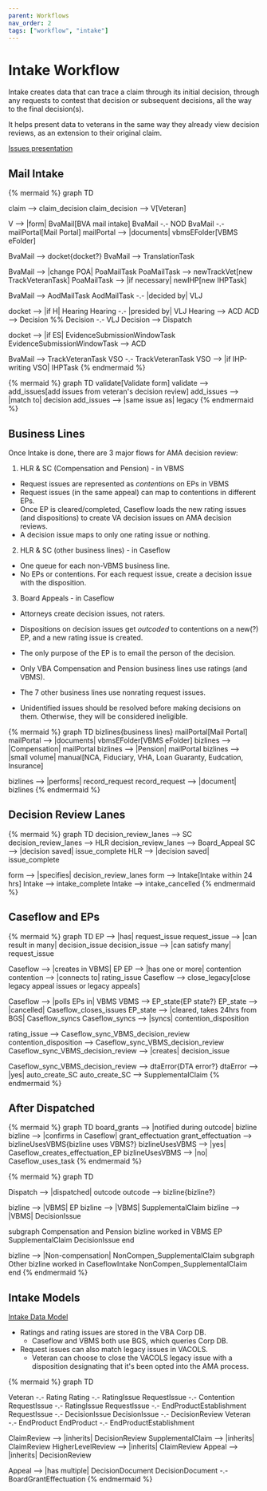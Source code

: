 ```yaml
---
parent: Workflows
nav_order: 2
tags: ["workflow", "intake"]
---
```

# Intake Workflow

Intake creates data that can trace a claim through its initial decision, through any requests to contest that decision or subsequent decisions, all the way to the final decision(s).

It helps present data to veterans in the same way they already view decision reviews, as an extension to their original claim.

[Issues presentation](https://github.com/department-of-veterans-affairs/appeals-team/blob/master/Project%20Folders/Caseflow%20Projects/Intake/AMA%20ISSUES.pdf)

## Mail Intake

{% mermaid %}
graph TD

claim --> claim_decision
claim_decision --> V[Veteran]

V --> |form| BvaMail[BVA mail intake]
BvaMail -.- NOD
BvaMail -.- mailPortal[Mail Portal]
mailPortal --> |documents| vbmsEFolder[VBMS eFolder]

BvaMail --> docket{docket?}
BvaMail --> TranslationTask

BvaMail --> |change POA| PoaMailTask
PoaMailTask --> newTrackVet[new TrackVeteranTask]
PoaMailTask --> |if necessary| newIHP[new IHPTask]

BvaMail --> AodMailTask
AodMailTask -.- |decided by| VLJ

docket --> |if H| Hearing
Hearing -.- |presided by| VLJ
Hearing --> ACD
ACD --> Decision
%% Decision -.- VLJ
Decision --> Dispatch

docket --> |if ES| EvidenceSubmissionWindowTask
EvidenceSubmissionWindowTask --> ACD

BvaMail --> TrackVeteranTask
VSO -.- TrackVeteranTask
VSO --> |if IHP-writing VSO| IHPTask
{% endmermaid %}


{% mermaid %}
graph TD
validate[Validate form]
validate --> add_issues[add issues from veteran's decision review]
add_issues --> |match to| decision
add_issues --> |same issue as| legacy
{% endmermaid %}

## Business Lines

Once Intake is done, there are 3 major flows for AMA decision review:
1. HLR & SC (Compensation and Pension) - in VBMS
  * Request issues are represented as *contentions* on EPs in VBMS
  * Request issues (in the same appeal) can map to contentions in different EPs.
  * Once EP is cleared/completed, Caseflow loads the new rating issues (and dispositions) to create VA decision issues on AMA decision reviews.
  * A decision issue maps to only one rating issue or nothing.
2. HLR & SC (other business lines) - in Caseflow
  * One queue for each non-VBMS business line.
  * No EPs or contentions. For each request issue, create a decision issue with the disposition.
3. Board Appeals - in Caseflow
  * Attorneys create decision issues, not raters.
  * Dispositions on decision issues get *outcoded* to contentions on a new(?) EP, and a new rating issue is created.
  * The only purpose of the EP is to email the person of the decision.

* Only VBA Compensation and Pension business lines use ratings (and VBMS).
* The 7 other business lines use nonrating request issues.
* Unidentified issues should be resolved before making decisions on them.
  Otherwise, they will be considered ineligible.

{% mermaid %}
graph TD
bizlines{business lines}
mailPortal[Mail Portal]
mailPortal --> |documents| vbmsEFolder[VBMS eFolder]
bizlines --> |Compensation| mailPortal
bizlines --> |Pension| mailPortal
bizlines --> |small volume| manual[NCA, Fiduciary, VHA, Loan Guaranty, Eudcation, Insurance]

bizlines --> |performs| record_request
record_request --> |document| bizlines
{% endmermaid %}

## Decision Review Lanes

{% mermaid %}
graph TD
decision_review_lanes --> SC
decision_review_lanes --> HLR
decision_review_lanes --> Board_Appeal
SC --> |decision saved| issue_complete
HLR --> |decision saved| issue_complete

form --> |specifies| decision_review_lanes
form --> Intake[Intake within 24 hrs]
Intake --> intake_complete
Intake --> intake_cancelled
{% endmermaid %}

## Caseflow and EPs

{% mermaid %}
graph TD
EP --> |has| request_issue
request_issue --> |can result in many| decision_issue
decision_issue --> |can satisfy many| request_issue

Caseflow --> |creates in VBMS| EP
EP --> |has one or more| contention
contention --> |connects to| rating_issue
Caseflow --> close_legacy[close legacy appeal issues or legacy appeals]

Caseflow --> |polls EPs in| VBMS
VBMS --> EP_state{EP state?}
EP_state --> |cancelled| Caseflow_closes_issues
EP_state --> |cleared, takes 24hrs from BGS| Caseflow_syncs
Caseflow_syncs --> |syncs| contention_disposition

rating_issue --> Caseflow_sync_VBMS_decision_review
contention_disposition --> Caseflow_sync_VBMS_decision_review
Caseflow_sync_VBMS_decision_review --> |creates| decision_issue

Caseflow_sync_VBMS_decision_review --> dtaError{DTA error?}
dtaError --> |yes| auto_create_SC
auto_create_SC --> SupplementalClaim
{% endmermaid %}

## After Dispatched

{% mermaid %}
graph TD
board_grants --> |notified during outcode| bizline
bizline --> |confirms in Caseflow| grant_effectuation
grant_effectuation --> bizlineUsesVBMS{bizline uses VBMS?}
bizlineUsesVBMS --> |yes| Caseflow_creates_effectuation_EP
bizlineUsesVBMS --> |no| Caseflow_uses_task
{% endmermaid %}

{% mermaid %}
graph TD

Dispatch --> |dispatched| outcode
outcode --> bizline{bizline?}

bizline --> |VBMS| EP
bizline --> |VBMS| SupplementalClaim
bizline --> |VBMS| DecisionIssue

subgraph Compensation and Pension bizline worked in VBMS
    EP
    SupplementalClaim
    DecisionIssue
end

bizline --> |Non-compensation| NonCompen_SupplementalClaim
subgraph Other bizline worked in CaseflowIntake
    NonCompen_SupplementalClaim
end
{% endmermaid %}

## Intake Models
[Intake Data Model](https://github.com/department-of-veterans-affairs/caseflow/wiki/Intake-Data-Model)

* Ratings and rating issues are stored in the VBA Corp DB.
  * Caseflow and VBMS both use BGS, which queries Corp DB.
* Request issues can also match legacy issues in VACOLS.
  * Veteran can choose to close the VACOLS legacy issue with a disposition designating
    that it's been opted into the AMA process.

{% mermaid %}
graph TD

Veteran -.- Rating
Rating -.- RatingIssue
RequestIssue -.- Contention
RequestIssue -.- RatingIssue
RequestIssue -.- EndProductEstablishment
RequestIssue -.- DecisionIssue
DecisionIssue -.- DecisionReview
Veteran -.- EndProduct
EndProduct -.- EndProductEstablishment

ClaimReview --> |inherits| DecisionReview
SupplementalClaim --> |inherits| ClaimReview
HigherLevelReview --> |inherits| ClaimReview
Appeal --> |inherits| DecisionReview

Appeal --> |has multiple| DecisionDocument
DecisionDocument -.- BoardGrantEffectuation
{% endmermaid %}

